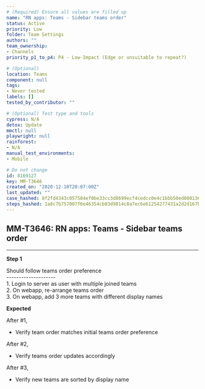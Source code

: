 ```yaml
---
# (Required) Ensure all values are filled up
name: "RN apps: Teams - Sidebar teams order"
status: Active
priority: Low
folder: Team Settings
authors: ""
team_ownership: 
- Channels
priority_p1_to_p4: P4 - Low-Impact (Edge or unsuitable to repeat?)

# (Optional)
location: Teams
component: null
tags: 
- Never tested
labels: []
tested_by_contributor: ""

# (Optional) Test type and tools
cypress: N/A
detox: Update
mmctl: null
playwright: null
rainforest: 
- N/A
manual_test_environments: 
- Mobile

# Do not change
id: 8169127
key: MM-T3646
created_on: "2020-12-10T20:07:00Z"
last_updated: ""
case_hashed: 8f2fd4343c057584ef0be33cc3d8699ecf4cedcc0e4c1bbb50ed008136fb44455eef5bbaa3884b34596f821adf4299e3
steps_hashed: 1a8c7b757007f6e46354cb03d9814c8a7ec6e61254277431a2d2d167b8c2d297f71e2013e1faf0a17bf07756ecc64407
---
```


<!-- (Auto-generated) Based on frontmatter's "key" and "name" -->

## MM-T3646: RN apps: Teams - Sidebar teams order

---

**Step 1**

Should follow teams order preference\
\--------------------\
1\. Login to server as user with multiple joined teams\
2\. On webapp, re-arrange teams order\
3\. On webapp, add 3 more teams with different display names

**Expected**

After #1,

- Verify team order matches initial teams order preference

After #2,

- Verify teams order updates accordingly

After #3,

- Verify new teams are sorted by display name

